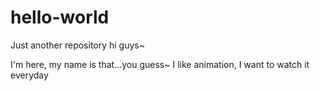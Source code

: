 # hello-world
Just another repository
hi guys~

I'm here, my name is that...you guess~
I like animation, I want to watch it everyday

